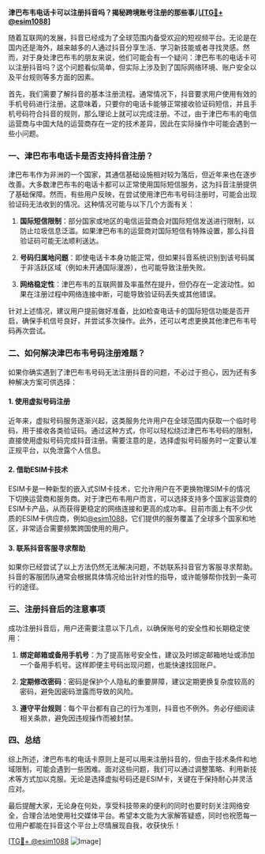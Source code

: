 **津巴布韦电话卡可以注册抖音吗？揭秘跨境账号注册的那些事儿[[TG💪+ @esim1088](https://t.me/s/esim1088)]**

随着互联网的发展，抖音已经成为了全球范围内备受欢迎的短视频平台。无论是在国内还是海外，越来越多的人通过抖音分享生活、学习新技能或者寻找灵感。然而，对于身处津巴布韦的朋友来说，他们可能会有一个疑问：津巴布韦的电话卡可以注册抖音吗？这个问题看似简单，但实际上涉及到了国际网络环境、账户安全以及平台规则等多方面的因素。

首先，我们需要了解抖音的基本注册流程。通常情况下，抖音要求用户使用有效的手机号码进行注册。这意味着，只要你的电话卡能够正常接收验证码短信，并且手机号码符合抖音的规则，那么理论上就可以完成注册。不过，由于津巴布韦的电信运营商与中国大陆的运营商存在一定的技术差异，因此在实际操作中可能会遇到一些小问题。

### 一、津巴布韦电话卡是否支持抖音注册？

津巴布韦作为非洲的一个国家，其通信基础设施相对较为落后，但近年来也在逐步改善。大多数津巴布韦的电话卡都可以正常使用国际短信服务，这为抖音注册提供了基础保障。然而，有些用户反映，在尝试使用津巴布韦号码注册时，可能会出现验证码无法收到的情况。这种情况可能与以下几个方面有关：

1. **国际短信限制**：部分国家或地区的电信运营商会对国际短信发送进行限制，以防止垃圾信息泛滥。如果津巴布韦的运营商对国际短信有特殊设置，那么抖音验证码可能无法顺利送达。
   
2. **号码归属地问题**：即使电话卡本身功能正常，但如果抖音系统识别到该号码属于非活跃区域（例如未开通国际漫游），也可能导致注册失败。

3. **网络稳定性**：津巴布韦的互联网普及率虽然在提升，但仍存在一定波动性。如果在注册过程中网络连接中断，可能导致验证码丢失或其他错误。

针对上述情况，建议用户提前做好准备，比如检查电话卡的国际短信功能是否开启，确保手机信号良好，并尝试多次操作。此外，还可以考虑更换其他津巴布韦号码再次尝试。

### 二、如何解决津巴布韦号码注册难题？

如果你确实遇到了津巴布韦号码无法注册抖音的问题，不必过于担心，因为还有多种解决方案可供选择：

#### 1. 使用虚拟号码注册

近年来，虚拟号码服务逐渐兴起，这类服务允许用户在全球范围内获取一个临时号码，用于接收各类验证码。通过这种方式，你可以轻松绕过津巴布韦号码的限制，直接使用虚拟号码完成抖音注册。需要注意的是，选择虚拟号码服务时一定要认准正规平台，以免泄露个人信息。

#### 2. 借助ESIM卡技术

ESIM卡是一种新型的嵌入式SIM卡技术，它允许用户在不更换物理SIM卡的情况下切换运营商和服务商。对于津巴布韦用户而言，可以选择支持多个国家运营商的ESIM卡产品，从而获得更稳定的网络连接和更高的成功率。目前市面上有不少优质的ESIM卡供应商，例如[@esim1088](https://t.me/s/esim1088)，它们提供的服务覆盖了全球多个国家和地区，非常适合需要频繁跨国使用的用户。

#### 3. 联系抖音客服寻求帮助

如果你已经尝试了以上方法仍然无法解决问题，不妨联系抖音官方客服寻求帮助。抖音的客服团队通常会根据具体情况给出针对性的指导，或许能够帮你找到一条可行的途径。

### 三、注册抖音后的注意事项

成功注册抖音后，用户还需要注意以下几点，以确保账号的安全性和长期稳定使用：

1. **绑定邮箱或备用手机号**：为了提高账号安全性，建议及时绑定邮箱地址或添加一个备用手机号。这样即便主号码出现问题，也能快速找回账户。

2. **定期修改密码**：密码是保护个人隐私的重要屏障，建议定期更换复杂度较高的密码，避免因密码泄露而导致的风险。

3. **遵守平台规则**：每个平台都有自己的行为准则，抖音也不例外。务必仔细阅读相关条款，避免因违规操作而被封禁。

### 四、总结

综上所述，津巴布韦的电话卡原则上是可以用来注册抖音的，但由于技术条件和地域限制，可能会遇到一些困难。面对这些问题，我们可以通过调整策略、利用新技术等方式加以克服。无论是选择虚拟号码还是ESIM卡，关键在于保持耐心并灵活应对。

最后提醒大家，无论身在何处，享受科技带来的便利的同时也要时刻关注网络安全，合理合法地使用社交媒体平台。希望本文能为大家解答疑惑，同时也祝愿每一位用户都能在抖音这个平台上尽情展现自我，收获快乐！

[[TG💪+ @esim1088](https://t.me/s/esim1088) ![Image](https://i.postimg.cc/4NQfJmqS/Snipaste-2025-05-13-00-14-12.png)]